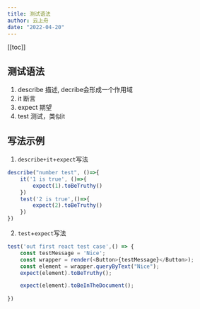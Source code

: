 ```yaml
---
title: 测试语法
author: 云上舟
date: "2022-04-20"
---
```


[[toc]]


## 测试语法
1. describe 描述, decribe会形成一个作用域
2. it 断言
3. expect 期望
4. test 测试，类似it

## 写法示例
1. `describe+it`+`expect`写法
```js
describe("number test", ()=>{
	it('1 is true', ()=>{
		expect(1).toBeTruthy()
	})
	test('2 is true',()=>{
		expect(2).toBeTruthy()
	})
})
```
2. `test`+`expect`写法
```js
test('out first react test case',() => {
    const testMessage = 'Nice';
    const wrapper = render(<Button>{testMessage}</Button>);
    const element = wrapper.queryByText("Nice");
    expect(element).toBeTruthy();

    expect(element).toBeInTheDocument();
  
})
```